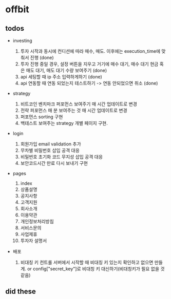 # offbit

## todos

- investing

  1. 투자 시작과 동시에 컨디션에 따라 매수, 매도. 이후에는 execution_time에 맞춰서 진행 (done)
  2. 투자 진행 중일 경우, 설정 버튼을 지우고 거기에 매수 대기, 매수 대기 현금 혹은 매도 대기, 매도 대기 수량 보여주기 (done)
  3. api 세팅할 때 ip 주소 입력하게하기 (done)
  4. api 연동할 때 연동 되었는지 테스트하기 -> 연동 안되었으면 취소 (done)

- strategy

  1. 비트코인 벤치마크 퍼포먼스 보여주기 매 시간 업데이트로 변경
  2. 전략 퍼포먼스 매 분 보여주는 것 매 시간 업데이트로 변경
  3. 퍼포먼스 sorting 구현
  4. 백테스트 보여주는 strategy 개별 페이지 구현.

- login

  1. 회원가입 email validation 추가
  2. 무차별 비밀번호 삽입 공격 대응
  3. 비밀번호 초기화 코드 무지성 삽입 공격 대응
  4. 보안코드시간 만료 다시 보내기 구현

- pages

  1. index
  2. 상품설명
  3. 공지사항
  4. 고객지원
  5. 회사소개
  6. 이용약관
  7. 개인정보처리방침
  8. 서비스문의
  9. 사업제휴
  10. 투자자 설명서

- 배포
  1. 비대칭 키 컨트롤
     서버에서 시작할 때 비대칭 키 있는지 확인하고 없으면 만들게.
     or config["secret_key"]로 비대칭 키 대신하기(비대칭키가 필요 없을 것 같음)

## did these
